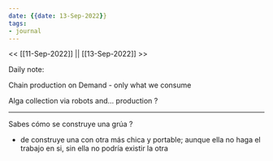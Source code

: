 ```yaml
---
date: {{date: 13-Sep-2022}}
tags:
- journal
---
```


<< [[11-Sep-2022]] || [[13-Sep-2022]] >>

Daily note:

Chain production on Demand - only what we consume

Alga collection via robots and… production ?



----

Sabes cómo se construye una grúa ?
 - de construye una con otra más chica y portable; aunque ella no haga el trabajo en si, sin ella no podría existir la otra